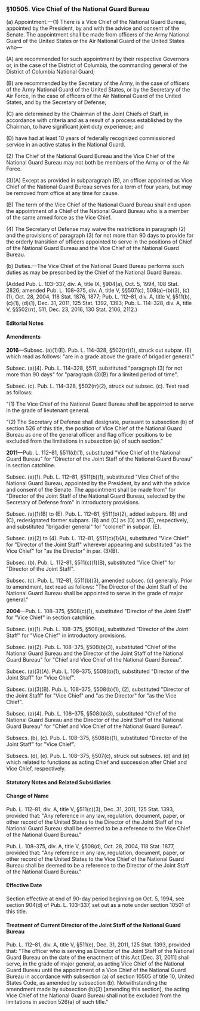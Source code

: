 ### §10505. Vice Chief of the National Guard Bureau ###

(a) Appointment.—(1) There is a Vice Chief of the National Guard Bureau, appointed by the President, by and with the advice and consent of the Senate. The appointment shall be made from officers of the Army National Guard of the United States or the Air National Guard of the United States who—

(A) are recommended for such appointment by their respective Governors or, in the case of the District of Columbia, the commanding general of the District of Columbia National Guard;

(B) are recommended by the Secretary of the Army, in the case of officers of the Army National Guard of the United States, or by the Secretary of the Air Force, in the case of officers of the Air National Guard of the United States, and by the Secretary of Defense;

(C) are determined by the Chairman of the Joint Chiefs of Staff, in accordance with criteria and as a result of a process established by the Chairman, to have significant joint duty experience; and

(D) have had at least 10 years of federally recognized commissioned service in an active status in the National Guard.

(2) The Chief of the National Guard Bureau and the Vice Chief of the National Guard Bureau may not both be members of the Army or of the Air Force.

(3)(A) Except as provided in subparagraph (B), an officer appointed as Vice Chief of the National Guard Bureau serves for a term of four years, but may be removed from office at any time for cause.

(B) The term of the Vice Chief of the National Guard Bureau shall end upon the appointment of a Chief of the National Guard Bureau who is a member of the same armed force as the Vice Chief.

(4) The Secretary of Defense may waive the restrictions in paragraph (2) and the provisions of paragraph (3) for not more than 90 days to provide for the orderly transition of officers appointed to serve in the positions of Chief of the National Guard Bureau and the Vice Chief of the National Guard Bureau.

(b) Duties.—The Vice Chief of the National Guard Bureau performs such duties as may be prescribed by the Chief of the National Guard Bureau.

(Added Pub. L. 103–337, div. A, title IX, §904(a), Oct. 5, 1994, 108 Stat. 2826; amended Pub. L. 108–375, div. A, title V, §§507(c), 508(a)–(b)(3), (c)(1), Oct. 28, 2004, 118 Stat. 1876, 1877; Pub. L. 112–81, div. A, title V, §511(b), (c)(1), (d)(1), Dec. 31, 2011, 125 Stat. 1392, 1393; Pub. L. 114–328, div. A, title V, §§502(rr), 511, Dec. 23, 2016, 130 Stat. 2106, 2112.)

#### **Editorial Notes** ####

#### Amendments ####

**2016**—Subsec. (a)(1)(E). Pub. L. 114–328, §502(rr)(1), struck out subpar. (E) which read as follows: "are in a grade above the grade of brigadier general."

Subsec. (a)(4). Pub. L. 114–328, §511, substituted "paragraph (3) for not more than 90 days" for "paragraph (3)(B) for a limited period of time".

Subsec. (c). Pub. L. 114–328, §502(rr)(2), struck out subsec. (c). Text read as follows:

"(1) The Vice Chief of the National Guard Bureau shall be appointed to serve in the grade of lieutenant general.

"(2) The Secretary of Defense shall designate, pursuant to subsection (b) of section 526 of this title, the position of Vice Chief of the National Guard Bureau as one of the general officer and flag officer positions to be excluded from the limitations in subsection (a) of such section."

**2011**—Pub. L. 112–81, §511(d)(1), substituted "Vice Chief of the National Guard Bureau" for "Director of the Joint Staff of the National Guard Bureau" in section catchline.

Subsec. (a)(1). Pub. L. 112–81, §511(b)(1), substituted "Vice Chief of the National Guard Bureau, appointed by the President, by and with the advice and consent of the Senate. The appointment shall be made from" for "Director of the Joint Staff of the National Guard Bureau, selected by the Secretary of Defense from" in introductory provisions.

Subsec. (a)(1)(B) to (E). Pub. L. 112–81, §511(b)(2), added subpars. (B) and (C), redesignated former subpars. (B) and (C) as (D) and (E), respectively, and substituted "brigadier general" for "colonel" in subpar. (E).

Subsec. (a)(2) to (4). Pub. L. 112–81, §511(c)(1)(A), substituted "Vice Chief" for "Director of the Joint Staff" wherever appearing and substituted "as the Vice Chief" for "as the Director" in par. (3)(B).

Subsec. (b). Pub. L. 112–81, §511(c)(1)(B), substituted "Vice Chief" for "Director of the Joint Staff".

Subsec. (c). Pub. L. 112–81, §511(b)(3), amended subsec. (c) generally. Prior to amendment, text read as follows: "The Director of the Joint Staff of the National Guard Bureau shall be appointed to serve in the grade of major general."

**2004**—Pub. L. 108–375, §508(c)(1), substituted "Director of the Joint Staff" for "Vice Chief" in section catchline.

Subsec. (a)(1). Pub. L. 108–375, §508(a), substituted "Director of the Joint Staff" for "Vice Chief" in introductory provisions.

Subsec. (a)(2). Pub. L. 108–375, §508(b)(3), substituted "Chief of the National Guard Bureau and the Director of the Joint Staff of the National Guard Bureau" for "Chief and Vice Chief of the National Guard Bureau".

Subsec. (a)(3)(A). Pub. L. 108–375, §508(b)(1), substituted "Director of the Joint Staff" for "Vice Chief".

Subsec. (a)(3)(B). Pub. L. 108–375, §508(b)(1), (2), substituted "Director of the Joint Staff" for "Vice Chief" and "as the Director" for "as the Vice Chief".

Subsec. (a)(4). Pub. L. 108–375, §508(b)(3), substituted "Chief of the National Guard Bureau and the Director of the Joint Staff of the National Guard Bureau" for "Chief and Vice Chief of the National Guard Bureau".

Subsecs. (b), (c). Pub. L. 108–375, §508(b)(1), substituted "Director of the Joint Staff" for "Vice Chief".

Subsecs. (d), (e). Pub. L. 108–375, §507(c), struck out subsecs. (d) and (e) which related to functions as acting Chief and succession after Chief and Vice Chief, respectively.

#### **Statutory Notes and Related Subsidiaries** ####

#### Change of Name ####

Pub. L. 112–81, div. A, title V, §511(c)(3), Dec. 31, 2011, 125 Stat. 1393, provided that: "Any reference in any law, regulation, document, paper, or other record of the United States to the Director of the Joint Staff of the National Guard Bureau shall be deemed to be a reference to the Vice Chief of the National Guard Bureau."

Pub. L. 108–375, div. A, title V, §508(d), Oct. 28, 2004, 118 Stat. 1877, provided that: "Any reference in any law, regulation, document, paper, or other record of the United States to the Vice Chief of the National Guard Bureau shall be deemed to be a reference to the Director of the Joint Staff of the National Guard Bureau."

#### Effective Date ####

Section effective at end of 90-day period beginning on Oct. 5, 1994, see section 904(d) of Pub. L. 103–337, set out as a note under section 10501 of this title.

#### Treatment of Current Director of the Joint Staff of the National Guard Bureau ####

Pub. L. 112–81, div. A, title V, §511(e), Dec. 31, 2011, 125 Stat. 1393, provided that: "The officer who is serving as Director of the Joint Staff of the National Guard Bureau on the date of the enactment of this Act [Dec. 31, 2011] shall serve, in the grade of major general, as acting Vice Chief of the National Guard Bureau until the appointment of a Vice Chief of the National Guard Bureau in accordance with subsection (a) of section 10505 of title 10, United States Code, as amended by subsection (b). Notwithstanding the amendment made by subsection (b)(3) [amending this section], the acting Vice Chief of the National Guard Bureau shall not be excluded from the limitations in section 526(a) of such title."